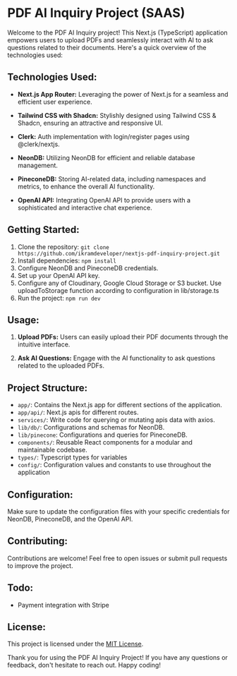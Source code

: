 # PDF AI Inquiry Project (SAAS)

Welcome to the PDF AI Inquiry project! This Next.js (TypeScript) application empowers users to upload PDFs and seamlessly interact with AI to ask questions related to their documents. Here's a quick overview of the technologies used:

## Technologies Used:

- **Next.js App Router:** Leveraging the power of Next.js for a seamless and efficient user experience.

- **Tailwind CSS with Shadcn:** Stylishly designed using Tailwind CSS & Shadcn, ensuring an attractive and responsive UI.

- **Clerk:** Auth implementation with login/register pages using @clerk/nextjs.

- **NeonDB:** Utilizing NeonDB for efficient and reliable database management.

- **PineconeDB:** Storing AI-related data, including namespaces and metrics, to enhance the overall AI functionality.

- **OpenAI API:** Integrating OpenAI API to provide users with a sophisticated and interactive chat experience.

## Getting Started:

1. Clone the repository: `git clone https://github.com/ikramdeveloper/nextjs-pdf-inquiry-project.git`
2. Install dependencies: `npm install`
3. Configure NeonDB and PineconeDB credentials.
4. Set up your OpenAI API key.
5. Configure any of Cloudinary, Google Cloud Storage or S3 bucket. Use uploadToStorage function according to configuration in lib/storage.ts
6. Run the project: `npm run dev`

## Usage:

1. **Upload PDFs:** Users can easily upload their PDF documents through the intuitive interface.

2. **Ask AI Questions:** Engage with the AI functionality to ask questions related to the uploaded PDFs.

## Project Structure:

- `app/`: Contains the Next.js app for different sections of the application.
- `app/api/`: Next.js apis for different routes.
- `services/`: Write code for querying or mutating apis data with axios.
- `lib/db/`: Configurations and schemas for NeonDB.
- `lib/pinecone`: Configurations and queries for PineconeDB.
- `components/`: Reusable React components for a modular and maintainable codebase.
- `types/`: Typescript types for variables
- `config/`: Configuration values and constants to use throughout the application

## Configuration:

Make sure to update the configuration files with your specific credentials for NeonDB, PineconeDB, and the OpenAI API.

## Contributing:

Contributions are welcome! Feel free to open issues or submit pull requests to improve the project.

## Todo:

- Payment integration with Stripe

## License:

This project is licensed under the [MIT License](LICENSE.md).

Thank you for using the PDF AI Inquiry Project! If you have any questions or feedback, don't hesitate to reach out. Happy coding!
